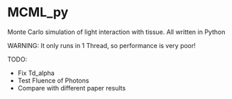 # MCML_py

Monte Carlo simulation of light interaction with tissue. All written in Python

WARNING: It only runs in 1 Thread, so performance is very poor!

TODO:
* Fix Td_alpha
* Test Fluence of Photons
* Compare with different paper results
